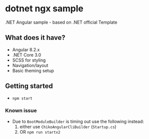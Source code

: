 # dotnet ngx sample

.NET Angular sample - based on .NET official Template

## What does it have?
 - Angular 8.2.x
 - .NET Core 3.0
 - SCSS for styling
 - Navigation/layout
 - Basic theming setup

## Getting started

- `npm start`

### Known issue

- Due to `BootModuleBuilder` is timing out use the following instead:
  1. either use `ChikoAngularCliBuilder` (`Startup.cs`)
  2. OR `npm run startx2`